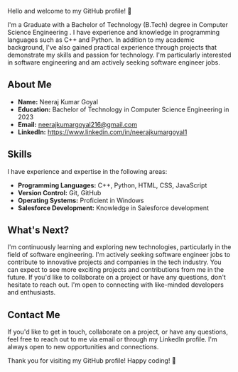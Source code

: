 
Hello and welcome to my GitHub profile! 👋

I'm a Graduate with a Bachelor of Technology (B.Tech) degree in Computer Science Engineering . I have experience and knowledge in programming languages such as C++ and Python. In addition to my academic background, I've also gained practical experience through projects that demonstrate my skills and passion for technology. I'm particularly interested in software engineering and am actively seeking software engineer jobs.

## About Me

- **Name:** Neeraj Kumar Goyal
- **Education:** Bachelor of Technology in Computer Science Engineering in 2023
- **Email:** neerajkumargoyal216@gmail.com
- **LinkedIn:** https://www.linkedin.com/in/neerajkumargoyal1

## Skills

I have experience and expertise in the following areas:

- **Programming Languages:** C++, Python, HTML, CSS, JavaScript
- **Version Control:** Git, GitHub
- **Operating Systems:** Proficient in Windows
- **Salesforce Development:** Knowledge in Salesforce development
<!--
## Projects

Here are a few notable projects you can find in my repositories:



## Repositories for Individual Projects

You can find the source code for each project in their respective repositories. Feel free to explore, contribute, or use them as references for your own projects.
-->
## What's Next?

I'm continuously learning and exploring new technologies, particularly in the field of software engineering. I'm actively seeking software engineer jobs to contribute to innovative projects and companies in the tech industry. You can expect to see more exciting projects and contributions from me in the future. If you'd like to collaborate on a project or have any questions, don't hesitate to reach out. I'm open to connecting with like-minded developers and enthusiasts.

## Contact Me

If you'd like to get in touch, collaborate on a project, or have any questions, feel free to reach out to me via email or through my LinkedIn profile. I'm always open to new opportunities and connections.

Thank you for visiting my GitHub profile! Happy coding! 🚀
